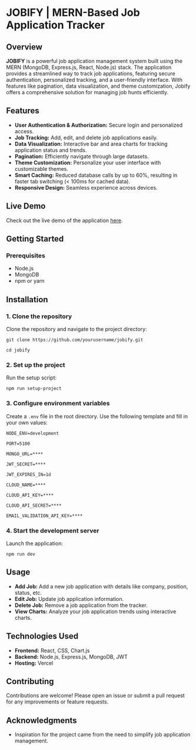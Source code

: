 # JOBIFY | MERN-Based Job Application Tracker

## Overview

**JOBIFY** is a powerful job application management system built using the MERN (MongoDB, Express.js, React, Node.js) stack. The application provides a streamlined way to track job applications, featuring secure authentication, personalized tracking, and a user-friendly interface. With features like pagination, data visualization, and theme customization, Jobify offers a comprehensive solution for managing job hunts efficiently.

## Features

- **User Authentication & Authorization:** Secure login and personalized access.
- **Job Tracking:** Add, edit, and delete job applications easily.
- **Data Visualization:** Interactive bar and area charts for tracking application status and trends.
- **Pagination:** Efficiently navigate through large datasets.
- **Theme Customization:** Personalize your user interface with customizable themes.
- **Smart Caching:** Reduced database calls by up to 60%, resulting in faster tab switching (< 100ms for cached data).
- **Responsive Design:** Seamless experience across devices.

## Live Demo

Check out the live demo of the application [here](https://jobify-chaitanyamands-projects.vercel.app/).

## Getting Started

### Prerequisites

- Node.js
- MongoDB
- npm or yarn

## Installation

### 1. Clone the repository

Clone the repository and navigate to the project directory:

`git clone https://github.com/yourusername/jobify.git`

`cd jobify`

### 2. Set up the project

Run the setup script:

`npm run setup-project`

### 3. Configure environment variables

Create a `.env` file in the root directory. Use the following template and fill in your own values:

`NODE_ENV=development`

`PORT=5100`

`MONGO_URL=****`

`JWT_SECRET=****`

`JWT_EXPIRES_IN=1d`

`CLOUD_NAME=****`

`CLOUD_API_KEY=****`

`CLOUD_API_SECRET=****`

`EMAIL_VALIDATION_API_KEY=****`

### 4. Start the development server

Launch the application:

`npm run dev`

## Usage

- **Add Job:** Add a new job application with details like company, position, status, etc.
- **Edit Job:** Update job application information.
- **Delete Job:** Remove a job application from the tracker.
- **View Charts:** Analyze your job application trends using interactive charts.

## Technologies Used

- **Frontend:** React, CSS, Chart.js
- **Backend:** Node.js, Express.js, MongoDB, JWT
- **Hosting:** Vercel

## Contributing

Contributions are welcome! Please open an issue or submit a pull request for any improvements or feature requests.

## Acknowledgments

- Inspiration for the project came from the need to simplify job application management.
